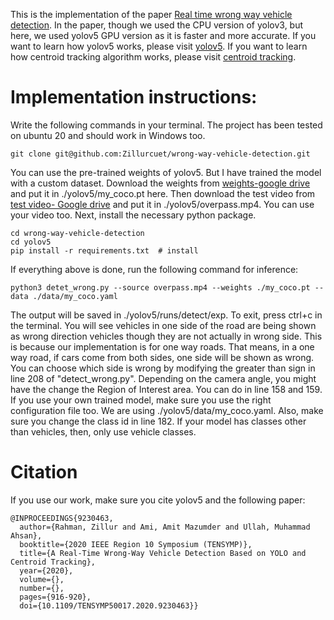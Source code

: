This is the implementation of the paper [Real time wrong way vehicle detection](https://ieeexplore.ieee.org/document/9230463). In the paper, though we used the CPU version of yolov3, but here, we used yolov5 GPU version as it is faster and more accurate. If you want to learn how yolov5 works, please visit [yolov5](https://github.com/ultralytics/yolov5). If you want to learn how centroid tracking algorithm works, please visit [centroid tracking](https://pyimagesearch.com/2018/07/23/simple-object-tracking-with-opencv/).

# Implementation instructions:
Write the following commands in your terminal. The project has been tested on ubuntu 20 and should work in Windows too.
```
git clone git@github.com:Zillurcuet/wrong-way-vehicle-detection.git
```
You can use the pre-trained weights of yolov5. But I have trained the model with a custom dataset. Download the weights from [weights-google drive](https://drive.google.com/file/d/1Ttd1CuFBnTLBiUWbxz5LCoS68S8AplB6/view?usp=share_link) and put it in ./yolov5/my_coco.pt here. Then download the test video from [test video- Google drive](https://drive.google.com/file/d/1amhEP1frS0D1i4Xi2rBvsrl3D7H3ZuIM/view?usp=share_link) and put it in ./yolov5/overpass.mp4. You can use your video too.
Next, install the necessary python package. 
```
cd wrong-way-vehicle-detection
cd yolov5
pip install -r requirements.txt  # install
```
If everything above is done, run the following command for inference:
```
python3 detet_wrong.py --source overpass.mp4 --weights ./my_coco.pt --data ./data/my_coco.yaml
```
The output will be saved in ./yolov5/runs/detect/exp. To exit, press ctrl+c in the terminal. You will see vehicles in one side of the road are being shown as wrong direction vehicles though they are not actually in wrong side. This is because our implementation is for one way roads. That means, in a one way road, if cars come from both sides, one side will be shown as wrong. You can choose which side is wrong by modifying the greater than sign in line 208 of "detect_wrong.py". Depending on the camera angle, you might have the change the Region of Interest area. You can do in line 158 and 159.
If you use your own trained model, make sure you use the right configuration file too. We are using ./yolov5/data/my_coco.yaml. Also, make sure you change the class id in line 182. If your model has classes other than vehicles, then, only use vehicle classes.

# Citation
If you use our work, make sure you cite yolov5 and the following paper:
```
@INPROCEEDINGS{9230463,
  author={Rahman, Zillur and Ami, Amit Mazumder and Ullah, Muhammad Ahsan},
  booktitle={2020 IEEE Region 10 Symposium (TENSYMP)}, 
  title={A Real-Time Wrong-Way Vehicle Detection Based on YOLO and Centroid Tracking}, 
  year={2020},
  volume={},
  number={},
  pages={916-920},
  doi={10.1109/TENSYMP50017.2020.9230463}}
```
